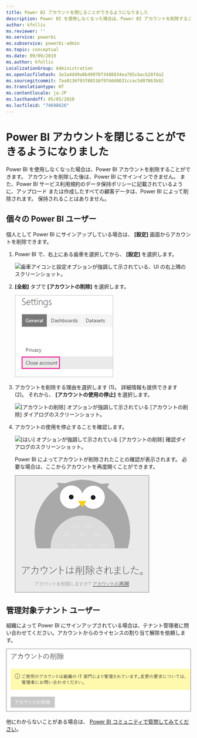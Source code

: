 ```yaml
---
title: Power BI アカウントを閉じることができるようになりました
description: Power BI を使用しなくなった場合は、Power BI アカウントを削除することができます。
author: kfollis
ms.reviewer: ''
ms.service: powerbi
ms.subservice: powerbi-admin
ms.topic: conceptual
ms.date: 09/09/2019
ms.author: kfollis
LocalizationGroup: Administration
ms.openlocfilehash: 3e3a4d49a0b4997073488834ea785cbacb28fda2
ms.sourcegitcommit: 7aa0136f93f88516f97ddd8031ccac5d07863b92
ms.translationtype: HT
ms.contentlocale: ja-JP
ms.lasthandoff: 05/05/2020
ms.locfileid: "74698626"
---
```

# <a name="close-your-power-bi-account"></a>Power BI アカウントを閉じることができるようになりました

Power BI を使用しなくなった場合は、Power BI アカウントを削除することができます。  アカウントを削除した後は、Power BI にサインインできません。 また、Power BI サービス利用規約のデータ保持ポリシーに記載されているように、アップロード または作成したすべての顧客データは、Power BI によって削除されます。 保持されることはありません。

## <a name="individual-power-bi-users"></a>個々の Power BI ユーザー

個人として Power BI にサインアップしている場合は、 **[設定]** 画面からアカウントを削除できます。

1. Power BI で、右上にある歯車を選択してから、 **[設定]** を選択します。

    ![歯車アイコンと設定オプションが強調して示されている、UI の右上隅のスクリーンショット。](media/service-admin-closing-your-account/close-account-settings.png)

1. **[全般]** タブで **[アカウントの削除]** を選択します。

    ![[アカウントの削除] オプションが強調して示されている設定ページの左上隅のスクリーンショット。](media/service-admin-closing-your-account/close-account-settings-2.png)

1. アカウントを削除する理由を選択します (1)。 詳細情報も提供できます (2)。 それから、 **[アカウントの使用の停止]** を選択します。

    ![[アカウントの削除] オプションが強調して示されている [アカウントの削除] ダイアログのスクリーンショット。](media/service-admin-closing-your-account/close-account-settings-3.png)

1. アカウントの使用を停止することを確認します。

    ![[はい] オプションが強調して示されている [アカウントの削除] 確認ダイアログのスクリーンショット。](media/service-admin-closing-your-account/close-account-settings-4.png)

    Power BI によってアカウントが削除されたことの確認が表示されます。 必要な場合は、ここからアカウントを再度開くことができます。

    ![[アカウントは削除されました] ダイアログのスクリーンショット。](media/service-admin-closing-your-account/close-account-settings-5.png)

## <a name="managed-tenant-users"></a>管理対象テナント ユーザー

組織によって Power BI にサインアップされている場合は、テナント管理者に問い合わせてください。アカウントからのライセンスの割り当て解除を依頼します。

![管理されたアカウントの削除](media/service-admin-closing-your-account/close-account-managed.png)

他にわからないことがある場合は、 [Power BI コミュニティで質問してみてください](https://community.powerbi.com/)。